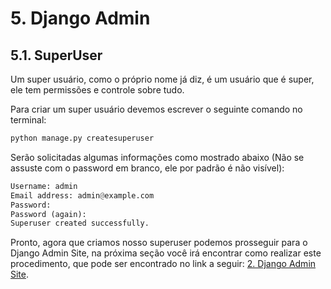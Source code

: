 # 5. Django Admin
## 5.1. SuperUser

Um super usuário, como o próprio nome já diz, é um usuário que é super, ele tem permissões e controle sobre tudo.

Para criar um super usuário devemos escrever o seguinte comando no terminal:

```python
python manage.py createsuperuser
``` 

Serão solicitadas algumas informações como mostrado abaixo (Não se assuste com o password em branco, ele por padrão é não visível):

```python 
Username: admin
Email address: admin@example.com
Password:
Password (again):
Superuser created successfully.
```


Pronto, agora que criamos nosso superuser podemos prosseguir para o Django Admin Site, na próxima seção você irá encontrar como realizar este procedimento, que pode ser encontrado no link a seguir: [2. Django Admin Site](https://github.com/nunescarol/es3/tree/main/2.%20django/5.%20Django%20Admin/2.%20Django%20Admin%20Site).
